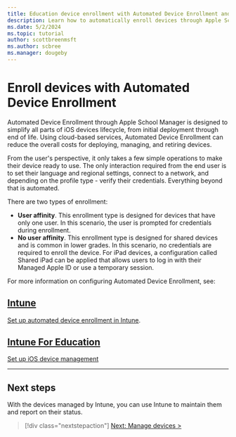 ```yaml
---
title: Education device enrollment with Automated Device Enrollment and Intune
description: Learn how to automatically enroll devices through Apple School Manager with Automated Device Enrollment during Setup Assistant on iOS/iPadOS devices.
ms.date: 5/2/2024
ms.topic: tutorial
author: scottbreenmsft
ms.author: scbree
ms.manager: dougeby
---
```


# Enroll devices with Automated Device Enrollment

Automated Device Enrollment through Apple School Manager is designed to simplify all parts of iOS devices lifecycle, from initial deployment through end of life. Using cloud-based services, Automated Device Enrollment can reduce the overall costs for deploying, managing, and retiring devices.

From the user's perspective, it only takes a few simple operations to make their device ready to use. The only interaction required from the end user is to set their language and regional settings, connect to a network, and depending on the profile type - verify their credentials. Everything beyond that is automated.

There are two types of enrollment:

- **User affinity**. This enrollment type is designed for devices that have only one user. In this scenario, the user is prompted for credentials during enrollment.
- **No user affinity**. This enrollment type is designed for shared devices and is common in lower grades. In this scenario, no credentials are required to enroll the device. For iPad devices, a configuration called Shared iPad can be applied that allows users to log in with their Managed Apple ID or use a temporary session.

For more information on configuring Automated Device Enrollment, see:

## [Intune](#tab/intune)

[Set up automated device enrollment in Intune](../../../enrollment/device-enrollment-program-enroll-ios).

## [Intune For Education](#tab/intune-for-education)

[Set up iOS device management](/intune-education/setup-ios-device-management)

---

## Next steps

With the devices managed by Intune, you can use Intune to maintain them and report on their status.

> [!div class="nextstepaction"]
> [Next: Manage devices >](manage-overview.md)
